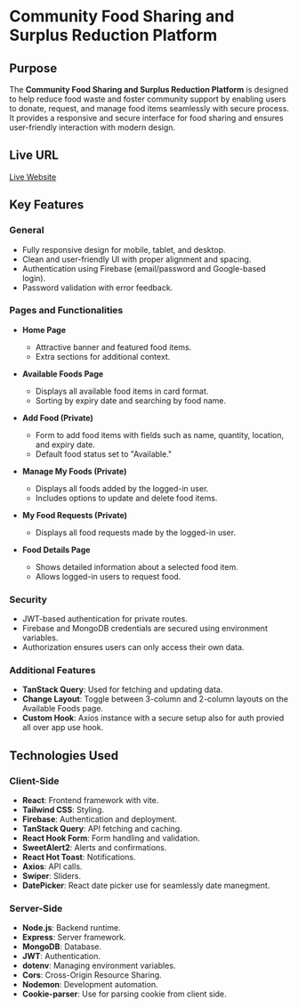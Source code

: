 # Community Food Sharing and Surplus Reduction Platform

## Purpose

The **Community Food Sharing and Surplus Reduction Platform** is designed to help reduce food waste and foster community support by enabling users to donate, request, and manage food items seamlessly with secure process. It provides a responsive and secure interface for food sharing and ensures user-friendly interaction with modern design.

## Live URL

[Live Website](#https://as11-a6789.web.app/)

## Key Features

### General

- Fully responsive design for mobile, tablet, and desktop.
- Clean and user-friendly UI with proper alignment and spacing.
- Authentication using Firebase (email/password and Google-based login).
- Password validation with error feedback.

### Pages and Functionalities

- **Home Page**  
  - Attractive banner and featured food items.  
  - Extra sections for additional context.  

- **Available Foods Page**  
  - Displays all available food items in card format.  
  - Sorting by expiry date and searching by food name.  

- **Add Food (Private)**  
  - Form to add food items with fields such as name, quantity, location, and expiry date.  
  - Default food status set to "Available."  

- **Manage My Foods (Private)**  
  - Displays all foods added by the logged-in user.  
  - Includes options to update and delete food items.  

- **My Food Requests (Private)**  
  - Displays all food requests made by the logged-in user.  

- **Food Details Page**  
  - Shows detailed information about a selected food item.  
  - Allows logged-in users to request food.  

### Security

- JWT-based authentication for private routes.
- Firebase and MongoDB credentials are secured using environment variables.
- Authorization ensures users can only access their own data.

### Additional Features

- **TanStack Query**: Used for fetching and updating data.  
- **Change Layout**: Toggle between 3-column and 2-column layouts on the Available Foods page.  
- **Custom Hook**: Axios instance with a secure setup also for auth provied all over app use hook.

## Technologies Used

### Client-Side

- **React**: Frontend framework with vite.
- **Tailwind CSS**: Styling.
- **Firebase**: Authentication and deployment.
- **TanStack Query**: API fetching and caching.
- **React Hook Form**: Form handling and validation.
- **SweetAlert2**: Alerts and confirmations.
- **React Hot Toast**: Notifications.
- **Axios**: API calls.
- **Swiper**: Sliders.
- **DatePicker**: React date picker use for seamlessly date manegment.

### Server-Side

- **Node.js**: Backend runtime.
- **Express**: Server framework.
- **MongoDB**: Database.
- **JWT**: Authentication.
- **dotenv**: Managing environment variables.
- **Cors**: Cross-Origin Resource Sharing.
- **Nodemon**: Development automation.
- **Cookie-parser**: Use for parsing cookie from client side.
